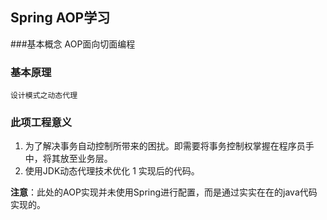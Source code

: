 ## Spring AOP学习
###基本概念
    AOP面向切面编程
### 基本原理
    设计模式之动态代理
### 此项工程意义
1. 为了解决事务自动控制所带来的困扰。即需要将事务控制权掌握在程序员手中，将其放至业务层。
2. 使用JDK动态代理技术优化 1 实现后的代码。

**注意**：此处的AOP实现并未使用Spring进行配置，而是通过实实在在的java代码实现的。 
